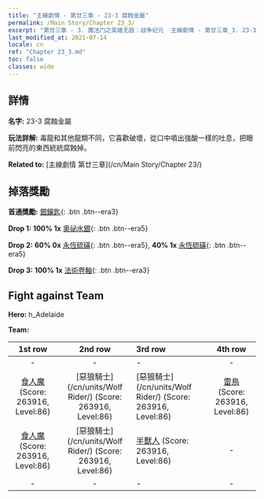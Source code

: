 ```yaml
---
title: "主線劇情 - 第廿三章 - 23-3 腐蝕金屬"
permalink: /Main Story/Chapter 23_3/
excerpt: "第廿三章 - 3. 魔法门之英雄无敌：战争纪元  主線劇情 - 第廿三章_3. 23-3 腐蝕金屬"
last_modified_at: 2021-07-14
locale: cn
ref: "Chapter 23_3.md"
toc: false
classes: wide
---
```


## 詳情

 **名字:** 23-3 腐蝕金屬

 **玩法詳解:** 毒龍和其他龍類不同，它喜歡破壞，從口中噴出強酸一樣的吐息，把眼前閃亮的東西統統腐蝕掉。

 **Related to:** [主線劇情 第廿三章](/cn/Main Story/Chapter 23/)

## 掉落獎勵

 **首通獎勵:** [銀鑰匙](/cn/Items/con_693/){: .btn .btn--era3}

 **Drop 1:** **100% 1x** [奧祕水銀](/cn/Items/mat_77/){: .btn .btn--era5}

 **Drop 2:** **60% 0x** [永恆硫磺](/cn/Items/mat_71/){: .btn .btn--era5}, **40% 1x** [永恆硫磺](/cn/Items/mat_71/){: .btn .btn--era5}

 **Drop 3:** **100% 1x** [法術卷軸](/cn/Items/con_694/){: .btn .btn--era3}


## Fight against Team
 **Hero:** h_Adelaide

 **Team:**


  | 1st row | 2nd row | 3rd row | 4th row |
  |:----:|:----:|:----|:----:|
  | - | - | - | - |
  | [食人魔](/cn/units/Ogre/) (Score: 263916, Level:86)  | [惡狼騎士](/cn/units/Wolf Rider/) (Score: 263916, Level:86)  | [惡狼騎士](/cn/units/Wolf Rider/) (Score: 263916, Level:86)  | [雷鳥](/cn/units/Roc/) (Score: 263916, Level:86)  |
  | [食人魔](/cn/units/Ogre/) (Score: 263916, Level:86)  | [惡狼騎士](/cn/units/Wolf Rider/) (Score: 263916, Level:86)  | [半獸人](/cn/units/Orc/) (Score: 263916, Level:86)  | - |
  | - | - | - | - |


